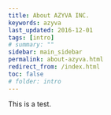 ```yaml
---
title: About AZYVA INC.
keywords: azyva
last_updated: 2016-12-01
tags: [intro]
# summary: ""
sidebar: main_sidebar
permalink: about-azyva.html
redirect_from: /index.html
toc: false
# folder: intro
---
```


This is a test.
